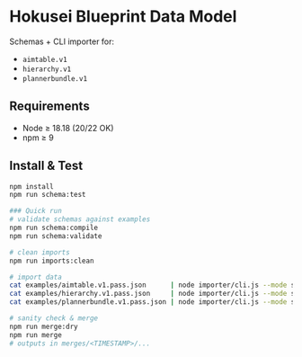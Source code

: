 # Hokusei Blueprint Data Model

Schemas + CLI importer for:
- `aimtable.v1`
- `hierarchy.v1`
- `plannerbundle.v1`

## Requirements
- Node ≥ 18.18 (20/22 OK)
- npm ≥ 9

## Install & Test

```bash
npm install
npm run schema:test

### Quick run
# validate schemas against examples
npm run schema:compile
npm run schema:validate

# clean imports
npm run imports:clean

# import data
cat examples/aimtable.v1.pass.json      | node importer/cli.js --mode stdin --type aimtable
cat examples/hierarchy.v1.pass.json     | node importer/cli.js --mode stdin --type hierarchy
cat examples/plannerbundle.v1.pass.json | node importer/cli.js --mode stdin --type plannerbundle

# sanity check & merge
npm run merge:dry
npm run merge
# outputs in merges/<TIMESTAMP>/...

